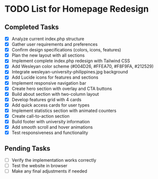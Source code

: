 # TODO List for Homepage Redesign

## Completed Tasks

- [x] Analyze current index.php structure
- [x] Gather user requirements and preferences
- [x] Confirm design specifications (colors, icons, features)
- [x] Plan the new layout with all sections
- [x] Implement complete index.php redesign with Tailwind CSS
- [x] Add Wesleyan color scheme (#004D26, #FFEA70, #F8F9FA, #212529)
- [x] Integrate wesleyan-university-philippines.jpg background
- [x] Add Lucide icons for features and sections
- [x] Implement responsive navigation bar
- [x] Create hero section with overlay and CTA buttons
- [x] Build about section with two-column layout
- [x] Develop features grid with 4 cards
- [x] Add quick access cards for user types
- [x] Implement statistics section with animated counters
- [x] Create call-to-action section
- [x] Build footer with university information
- [x] Add smooth scroll and hover animations
- [x] Test responsiveness and functionality

## Pending Tasks

- [ ] Verify the implementation works correctly
- [ ] Test the website in browser
- [ ] Make any final adjustments if needed
